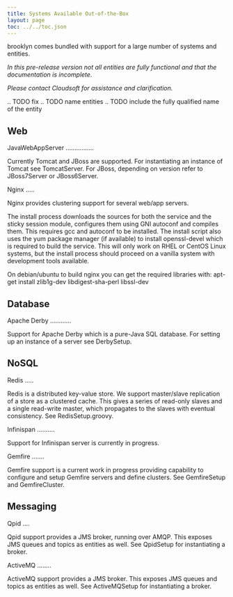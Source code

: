 ```yaml
---
title: Systems Available Out-of-the-Box
layout: page
toc: ../../toc.json
---
```


brooklyn comes bundled with support for a large number of systems and entities.

*In this pre-release version not all entities are fully functional and that the documentation is incomplete.*

*Please contact Cloudsoft for assistance and clarification.*

.. TODO fix
.. TODO name entities
.. TODO include the fully qualified name of the entity


Web
---

JavaWebAppServer
................

Currently Tomcat and JBoss are supported. For instantiating an instance of Tomcat see TomcatServer. For JBoss,
depending on version refer to JBoss7Server or JBoss6Server.

Nginx
.....

Nginx provides clustering support for several web/app servers.

The install process downloads the sources for both the service and the sticky session module, configures them using GNI
autoconf and compiles them. This requires gcc and autoconf to be installed. The install script also uses the yum package manager (if available) to install openssl-devel which is required to build the service. This will only work on RHEL or CentOS Linux systems, but the install process should proceed on a vanilla system with development tools available.

On debian/ubuntu to build nginx you can get the required libraries with: apt-get install zlib1g-dev libdigest-sha-perl
libssl-dev

Database
--------

Apache Derby
............

Support for Apache Derby which is a pure-Java SQL database. For setting up an instance of a server see DerbySetup.

NoSQL
-----

Redis
.....

Redis is a distributed key-value store. We support master/slave replication of a store as a clustered cache. This gives
a series of read-only slaves and a single read-write master, which propagates to the slaves with eventual consistency.
See RedisSetup.groovy.

Infinispan
..........

Support for Infinispan server is currently in progress.

Gemfire
.......

Gemfire support is a current work in progress providing capability to configure and setup Gemfire servers and define
clusters. See GemfireSetup and GemfireCluster.

Messaging
---------

Qpid
....

Qpid support provides a JMS broker, running over AMQP. This exposes JMS queues and topics as entities as well.
See QpidSetup for instantiating a broker.

ActiveMQ
........

ActiveMQ support provides a JMS broker. This exposes JMS queues and topics as entities as well. See ActiveMQSetup for
instantiating a broker.
